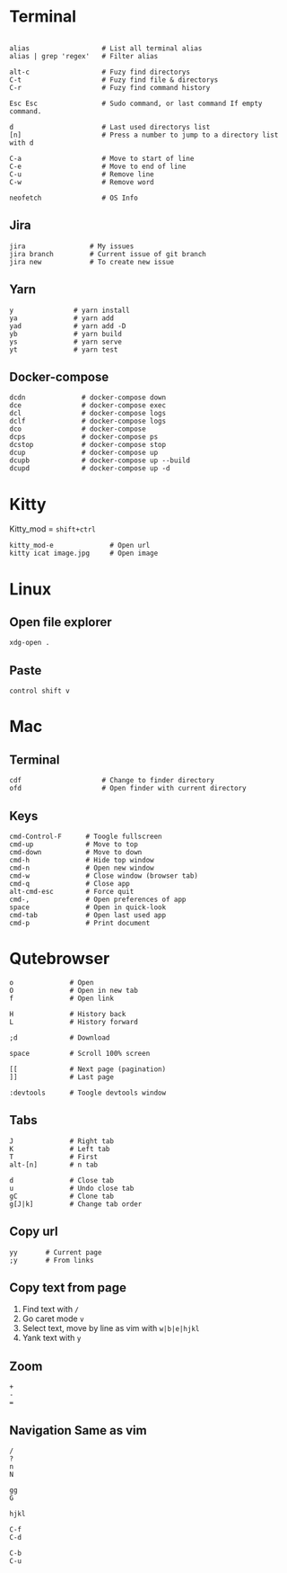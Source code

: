 Terminal
===============================================================================

```

alias                  # List all terminal alias
alias | grep 'regex'   # Filter alias

alt-c                  # Fuzy find directorys
C-t                    # Fuzy find file & directorys
C-r                    # Fuzy find command history

Esc Esc                # Sudo command, or last command If empty command.

d                      # Last used directorys list
[n]                    # Press a number to jump to a directory list with d

C-a                    # Move to start of line
C-e                    # Move to end of line
C-u                    # Remove line
C-w                    # Remove word

neofetch               # OS Info
```



## Jira

```
jira                # My issues
jira branch         # Current issue of git branch
jira new            # To create new issue
```

## Yarn

```
y               # yarn install
ya              # yarn add
yad             # yarn add -D
yb              # yarn build
ys              # yarn serve
yt              # yarn test
```

## Docker-compose

```
dcdn              # docker-compose down
dce               # docker-compose exec
dcl               # docker-compose logs
dclf              # docker-compose logs
dco               # docker-compose
dcps              # docker-compose ps
dcstop            # docker-compose stop
dcup              # docker-compose up
dcupb             # docker-compose up --build
dcupd             # docker-compose up -d
```

Kitty
===============================================================================

Kitty_mod = `shift+ctrl`
```
kitty_mod-e              # Open url
kitty icat image.jpg     # Open image
```

Linux
===============================================================================

## Open file explorer

```
xdg-open .
```

## Paste

```
control shift v
```

Mac
===============================================================================

## Terminal

```
cdf                    # Change to finder directory
ofd                    # Open finder with current directory
```

## Keys

```
cmd-Control-F      # Toogle fullscreen
cmd-up             # Move to top
cmd-down           # Move to down
cmd-h              # Hide top window
cmd-n              # Open new window
cmd-w              # Close window (browser tab)
cmd-q              # Close app
alt-cmd-esc        # Force quit
cmd-,              # Open preferences of app
space              # Open in quick-look
cmd-tab            # Open last used app
cmd-p              # Print document
```

Qutebrowser
===============================================================================

```
o              # Open
O              # Open in new tab
f              # Open link
             
H              # History back
L              # History forward

;d             # Download
             
space          # Scroll 100% screen

[[             # Next page (pagination)
]]             # Last page

:devtools      # Toogle devtools window
```

## Tabs

```
J              # Right tab
K              # Left tab
T              # First
alt-[n]        # n tab
               
d              # Close tab
u              # Undo close tab
gC             # Clone tab
g[J|k]         # Change tab order
```

## Copy url

```
yy       # Current page
;y       # From links
```

## Copy text from page

1. Find text with `/`
2. Go caret mode `v`
3. Select text, move by line as vim with `w|b|e|hjkl`
4. Yank text with `y`

## Zoom

```
+
-
=
```

## Navigation Same as vim

```
/
?
n
N

gg
G

hjkl

C-f
C-d

C-b
C-u

```

